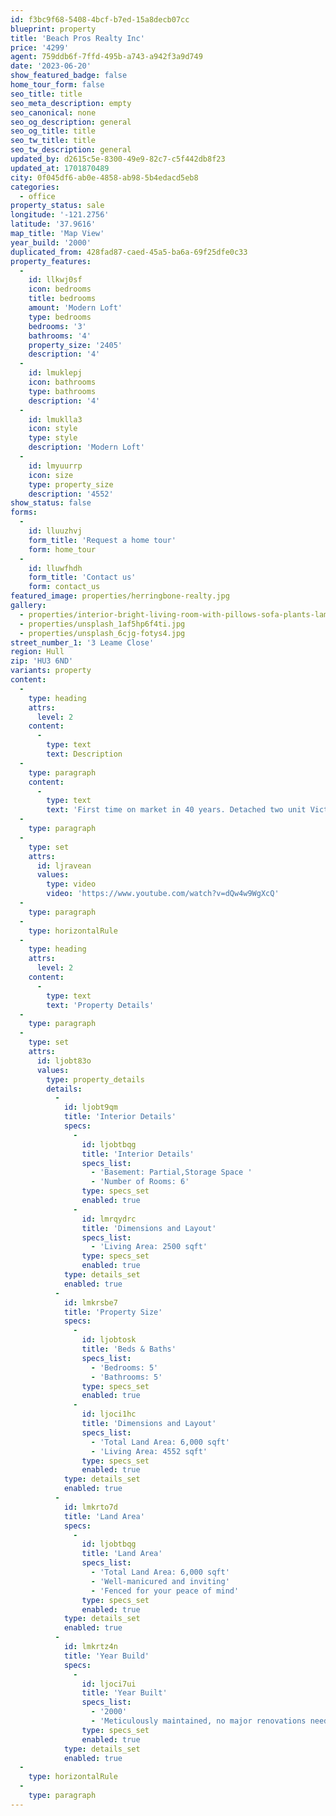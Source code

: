 ```yaml
---
id: f3bc9f68-5408-4bcf-b7ed-15a8decb07cc
blueprint: property
title: 'Beach Pros Realty Inc'
price: '4299'
agent: 759ddb6f-7ffd-495b-a743-a942f3a9d749
date: '2023-06-20'
show_featured_badge: false
home_tour_form: false
seo_title: title
seo_meta_description: empty
seo_canonical: none
seo_og_description: general
seo_og_title: title
seo_tw_title: title
seo_tw_description: general
updated_by: d2615c5e-8300-49e9-82c7-c5f442db8f23
updated_at: 1701870489
city: 0f045df6-ab0e-4858-ab98-5b4edacd5eb8
categories:
  - office
property_status: sale
longitude: '-121.2756'
latitude: '37.9616'
map_title: 'Map View'
year_build: '2000'
duplicated_from: 428fad87-caed-45a5-ba6a-69f25dfe0c33
property_features:
  -
    id: llkwj0sf
    icon: bedrooms
    title: bedrooms
    amount: 'Modern Loft'
    type: bedrooms
    bedrooms: '3'
    bathrooms: '4'
    property_size: '2405'
    description: '4'
  -
    id: lmuklepj
    icon: bathrooms
    type: bathrooms
    description: '4'
  -
    id: lmuklla3
    icon: style
    type: style
    description: 'Modern Loft'
  -
    id: lmyuurrp
    icon: size
    type: property_size
    description: '4552'
show_status: false
forms:
  -
    id: lluuzhvj
    form_title: 'Request a home tour'
    form: home_tour
  -
    id: lluwfhdh
    form_title: 'Contact us'
    form: contact_us
featured_image: properties/herringbone-realty.jpg
gallery:
  - properties/interior-bright-living-room-with-pillows-sofa-plants-lamp-empty-blue-wall.jpg
  - properties/unsplash_1af5hp6f4ti.jpg
  - properties/unsplash_6cjg-fotys4.jpg
street_number_1: '3 Leame Close'
region: Hull
zip: 'HU3 6ND'
variants: property
content:
  -
    type: heading
    attrs:
      level: 2
    content:
      -
        type: text
        text: Description
  -
    type: paragraph
    content:
      -
        type: text
        text: 'First time on market in 40 years. Detached two unit Victorian - vacant - with excellent bones on rear of huge (4552 sq ft) flat sunny lot on fabulous quiet block accessible to GG Park and neighborhood amenities. This property is tucked away behind a wood fence, and has a curb cut which provides for ample parking. Development opportunity? Income property with huge play space or garden? ADU? The possibilities on this special parcel are virtually endless. Large storage and laundry under rear of building. Quiet block between Arguello & Willard North. Two blocks to Rossi Park to the north, and two blocks to GG Park and the Conservatory of Flowers to the south. Close to multiple markets, cafes, restaurants, transportation.'
  -
    type: paragraph
  -
    type: set
    attrs:
      id: ljravean
      values:
        type: video
        video: 'https://www.youtube.com/watch?v=dQw4w9WgXcQ'
  -
    type: paragraph
  -
    type: horizontalRule
  -
    type: heading
    attrs:
      level: 2
    content:
      -
        type: text
        text: 'Property Details'
  -
    type: paragraph
  -
    type: set
    attrs:
      id: ljobt83o
      values:
        type: property_details
        details:
          -
            id: ljobt9qm
            title: 'Interior Details'
            specs:
              -
                id: ljobtbqg
                title: 'Interior Details'
                specs_list:
                  - 'Basement: Partial,Storage Space '
                  - 'Number of Rooms: 6'
                type: specs_set
                enabled: true
              -
                id: lmrqydrc
                title: 'Dimensions and Layout'
                specs_list:
                  - 'Living Area: 2500 sqft'
                type: specs_set
                enabled: true
            type: details_set
            enabled: true
          -
            id: lmkrsbe7
            title: 'Property Size'
            specs:
              -
                id: ljobtosk
                title: 'Beds & Baths'
                specs_list:
                  - 'Bedrooms: 5'
                  - 'Bathrooms: 5'
                type: specs_set
                enabled: true
              -
                id: ljoci1hc
                title: 'Dimensions and Layout'
                specs_list:
                  - 'Total Land Area: 6,000 sqft'
                  - 'Living Area: 4552 sqft'
                type: specs_set
                enabled: true
            type: details_set
            enabled: true
          -
            id: lmkrto7d
            title: 'Land Area'
            specs:
              -
                id: ljobtbqg
                title: 'Land Area'
                specs_list:
                  - 'Total Land Area: 6,000 sqft'
                  - 'Well-manicured and inviting'
                  - 'Fenced for your peace of mind'
                type: specs_set
                enabled: true
            type: details_set
            enabled: true
          -
            id: lmkrtz4n
            title: 'Year Build'
            specs:
              -
                id: ljoci7ui
                title: 'Year Built'
                specs_list:
                  - '2000'
                  - 'Meticulously maintained, no major renovations needed'
                type: specs_set
                enabled: true
            type: details_set
            enabled: true
  -
    type: horizontalRule
  -
    type: paragraph
---
```

